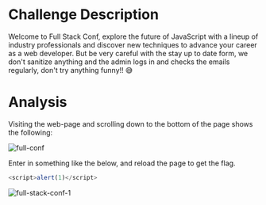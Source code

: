 # Challenge Description
Welcome to Full Stack Conf, explore the future of JavaScript with a lineup of industry professionals and discover new techniques to advance your career as a web developer. But be very careful with the stay up to date form, we don't sanitize anything and the admin logs in and checks the emails regularly, don't try anything funny!! 😅

# Analysis
Visiting the web-page and scrolling down to the bottom of the page shows the following:

![full-conf](https://user-images.githubusercontent.com/87711310/211153135-a089d130-f8ee-4f7c-a385-6dcfadc6a6a6.png)

Enter in something like the below, and reload the page to get the flag.
```javascript
<script>alert(1)</script>
```   

![full-stack-conf-1](https://user-images.githubusercontent.com/87711310/211153137-9ef4d6c7-cf36-4e39-a1d9-1a0c2b539bc5.png)
